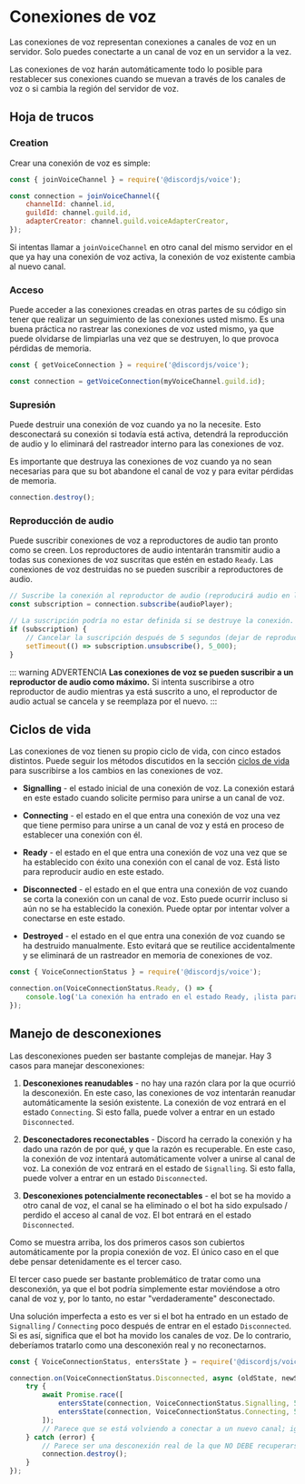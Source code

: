 # Conexiones de voz

Las conexiones de voz representan conexiones a canales de voz en un servidor. Solo puedes conectarte a un canal de voz en un servidor a la vez.

Las conexiones de voz harán automáticamente todo lo posible para restablecer sus conexiones cuando se muevan a través de los canales de voz o si cambia la región del servidor de voz.

## Hoja de trucos

### Creation

Crear una conexión de voz es simple:

```js
const { joinVoiceChannel } = require('@discordjs/voice');

const connection = joinVoiceChannel({
	channelId: channel.id,
	guildId: channel.guild.id,
	adapterCreator: channel.guild.voiceAdapterCreator,
});
```

Si intentas llamar a `joinVoiceChannel` en otro canal del mismo servidor en el que ya hay una conexión de voz activa, la conexión de voz existente cambia al nuevo canal.

### Acceso

Puede acceder a las conexiones creadas en otras partes de su código sin tener que realizar un seguimiento de las conexiones usted mismo. Es una buena práctica no rastrear las conexiones de voz usted mismo, ya que puede olvidarse de limpiarlas una vez que se destruyen, lo que provoca pérdidas de memoria.

```js
const { getVoiceConnection } = require('@discordjs/voice');

const connection = getVoiceConnection(myVoiceChannel.guild.id);
```

### Supresión

Puede destruir una conexión de voz cuando ya no la necesite. Esto desconectará su conexión si todavía está activa, detendrá la reproducción de audio y lo eliminará del rastreador interno para las conexiones de voz.

Es importante que destruya las conexiones de voz cuando ya no sean necesarias para que su bot abandone el canal de voz y para evitar pérdidas de memoria.

```js
connection.destroy();
```

### Reproducción de audio

Puede suscribir conexiones de voz a reproductores de audio tan pronto como se creen. Los reproductores de audio intentarán transmitir audio a todas sus conexiones de voz suscritas que estén en estado `Ready`. Las conexiones de voz destruidas no se pueden suscribir a reproductores de audio.

```js
// Suscribe la conexión al reproductor de audio (reproducirá audio en la conexión de voz)
const subscription = connection.subscribe(audioPlayer);

// La suscripción podría no estar definida si se destruye la conexión.
if (subscription) {
	// Cancelar la suscripción después de 5 segundos (dejar de reproducir audio en la conexión de voz)
	setTimeout(() => subscription.unsubscribe(), 5_000);
}
```

::: warning ADVERTENCIA
**Las conexiones de voz se pueden suscribir a un reproductor de audio como máximo.** Si intenta suscribirse a otro reproductor de audio mientras ya está suscrito a uno, el reproductor de audio actual se cancela y se reemplaza por el nuevo.
:::

## Ciclos de vida

Las conexiones de voz tienen su propio ciclo de vida, con cinco estados distintos. Puede seguir los métodos discutidos en la sección [ciclos de vida](/voice/life-cycles.md) para suscribirse a los cambios en las conexiones de voz.

- **Signalling** - el estado inicial de una conexión de voz. La conexión estará en este estado cuando solicite permiso para unirse a un canal de voz.

- **Connecting** - el estado en el que entra una conexión de voz una vez que tiene permiso para unirse a un canal de voz y está en proceso de establecer una conexión con él.

- **Ready** - el estado en el que entra una conexión de voz una vez que se ha establecido con éxito una conexión con el canal de voz. Está listo para reproducir audio en este estado.

- **Disconnected** - el estado en el que entra una conexión de voz cuando se corta la conexión con un canal de voz. Esto puede ocurrir incluso si aún no se ha establecido la conexión. Puede optar por intentar volver a conectarse en este estado.

- **Destroyed** - el estado en el que entra una conexión de voz cuando se ha destruido manualmente. Esto evitará que se reutilice accidentalmente y se eliminará de un rastreador en memoria de conexiones de voz.

```js
const { VoiceConnectionStatus } = require('@discordjs/voice');

connection.on(VoiceConnectionStatus.Ready, () => {
	console.log('La conexión ha entrado en el estado Ready, ¡lista para reproducir audio!');
});
```

## Manejo de desconexiones

Las desconexiones pueden ser bastante complejas de manejar. Hay 3 casos para manejar desconexiones:

1. **Desconexiones reanudables** - no hay una razón clara por la que ocurrió la desconexión. En este caso, las conexiones de voz intentarán reanudar automáticamente la sesión existente. La conexión de voz entrará en el estado `Connecting`. Si esto falla, puede volver a entrar en un estado `Disconnected`.

2. **Desconectadores reconectables** - Discord ha cerrado la conexión y ha dado una razón de por qué, y que la razón es recuperable. En este caso, la conexión de voz intentará automáticamente volver a unirse al canal de voz. La conexión de voz entrará en el estado de  `Signalling`. Si esto falla, puede volver a entrar en un estado `Disconnected`.

3. **Desconexiones potencialmente reconectables** - el bot se ha movido a otro canal de voz, el canal se ha eliminado o el bot ha sido expulsado / perdido el acceso al canal de voz. El bot entrará en el estado `Disconnected`.

Como se muestra arriba, los dos primeros casos son cubiertos automáticamente por la propia conexión de voz. El único caso en el que debe pensar detenidamente es el tercer caso.

El tercer caso puede ser bastante problemático de tratar como una desconexión, ya que el bot podría simplemente estar moviéndose a otro canal de voz y, por lo tanto, no estar "verdaderamente" desconectado.

Una solución imperfecta a esto es ver si el bot ha entrado en un estado de `Signalling` / `Connecting` poco después de entrar en el estado `Disconnected`. Si es así, significa que el bot ha movido los canales de voz. De lo contrario, deberíamos tratarlo como una desconexión real y no reconectarnos.

```js
const { VoiceConnectionStatus, entersState } = require('@discordjs/voice');

connection.on(VoiceConnectionStatus.Disconnected, async (oldState, newState) => {
	try {
		await Promise.race([
			entersState(connection, VoiceConnectionStatus.Signalling, 5_000),
			entersState(connection, VoiceConnectionStatus.Connecting, 5_000),
		]);
		// Parece que se está volviendo a conectar a un nuevo canal; ignore la desconexión
	} catch (error) {
		// Parece ser una desconexión real de la que NO DEBE recuperarse
		connection.destroy();
	}
});
```
